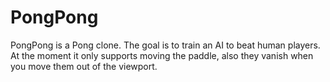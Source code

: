 # PongPong  
PongPong is a Pong clone. The goal is to train an AI to beat human players. At the moment it only supports moving the paddle,
also they vanish when you move them out of the viewport.
